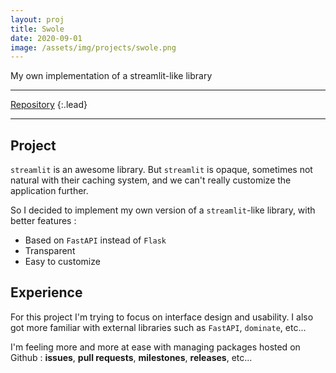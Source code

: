 ```yaml
---
layout: proj
title: Swole
date: 2020-09-01
image: /assets/img/projects/swole.png
---
```


My own implementation of a streamlit-like library

---

[Repository](https://github.com/astariul/swole)
{:.lead}

---

## Project

`streamlit` is an awesome library. But `streamlit` is opaque, sometimes not natural with their caching system, and we can't really customize the application further.

So I decided to implement my own version of a `streamlit`-like library, with better features :
* Based on `FastAPI` instead of `Flask`
* Transparent
* Easy to customize

## Experience

For this project I'm trying to focus on interface design and usability. I also got more familiar with external libraries such as `FastAPI`, `dominate`, etc...

I'm feeling more and more at ease with managing packages hosted on Github : **issues**, **pull requests**, **milestones**, **releases**, etc...
